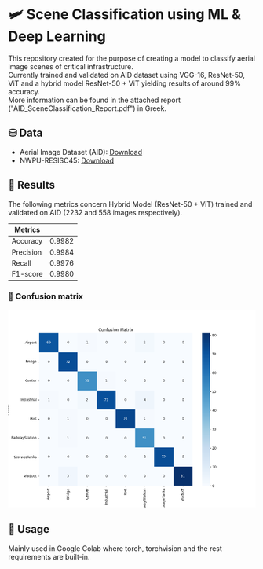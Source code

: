 # 🛩️ Scene Classification using ML & Deep Learning

This repository created for the purpose of creating a model to classify aerial image scenes of critical infrastructure.  
Currently trained and validated on AID dataset using VGG-16, ResNet-50, ViT and a hybrid model ResNet-50 + ViT yielding results of around 99% accuracy.  
More information can be found in the attached report ("AID_SceneClassification_Report.pdf") in Greek.

## ⛁ Data

- Aerial Image Dataset (AID): [Download](https://www.kaggle.com/datasets/jiayuanchengala/aid-scene-classification-datasets?resource=download)
- NWPU-RESISC45: [Download](https://onedrive.live.com/?redeem=aHR0cHM6Ly8xZHJ2Lm1zL3UvcyFBbWdLWXpBUkJsNWNhM0hOYUhJbHpwX0lYanM&cid=5C5E061130630A68&id=5C5E061130630A68%21107&parId=5C5E061130630A68%21112&o=OneUp)

## 🎯 Results

The following metrics concern Hybrid Model (ResNet-50 + ViT) trained and validated on AID (2232 and 558 images respectively).

| Metrics   |        |
| --------- | ------ |
| Accuracy  | 0.9982 |
| Precision | 0.9984 |
| Recall    | 0.9976 |
| F1-score  | 0.9980 |

### 🧮 Confusion matrix

![Confusion Matrix](./assets/confusion_matrix.png)

## 🦾 Usage

Mainly used in Google Colab where torch, torchvision and the rest requirements are built-in.
